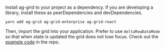 Install ag-grid to your project as a dependency. If you are developing a library, install these as peerDependencies and devDependencies.

```
yarn add ag-grid ag-grid-enterprise ag-grid-react
```

Then, import the grid into your application. Prefer to use `deltaRowDataMode` so that when state is updated the grid does not lose focus. Check out the [example code](https://github.com/Faithlife/styled-ui/tree/master/catalog/grid) in the repo.
